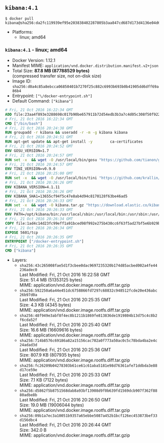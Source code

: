 ## `kibana:4.1`

```console
$ docker pull kibana@sha256:da2fc119939ef95e203838402287805b3aa847cd687d173d4136e04d6206f545
```

-	Platforms:
	-	linux; amd64

### `kibana:4.1` - linux; amd64

-	Docker Version: 1.12.1
-	Manifest MIME: `application/vnd.docker.distribution.manifest.v2+json`
-	Total Size: **87.8 MB (87788529 bytes)**  
	(compressed transfer size, not on-disk size)
-	Image ID: `sha256:d0a4c85a8ebcca06850401b7270f25c882c6993b693b0b41905dd6dff69a86b4`
-	Entrypoint: `["\/docker-entrypoint.sh"]`
-	Default Command: `["kibana"]`

```dockerfile
# Fri, 21 Oct 2016 16:22:34 GMT
ADD file:23aa4f893e3288698c017b90be657911b72d54edb3b3a7c4d05c308f50f9228f in / 
# Fri, 21 Oct 2016 16:22:34 GMT
CMD ["/bin/bash"]
# Fri, 21 Oct 2016 20:24:38 GMT
RUN groupadd -r kibana && useradd -r -m -g kibana kibana
# Fri, 21 Oct 2016 20:24:51 GMT
RUN apt-get update && apt-get install -y 		ca-certificates 		wget 	--no-install-recommends && rm -rf /var/lib/apt/lists/*
# Fri, 21 Oct 2016 20:24:52 GMT
ENV GOSU_VERSION=1.7
# Fri, 21 Oct 2016 20:24:57 GMT
RUN set -x 	&& wget -O /usr/local/bin/gosu "https://github.com/tianon/gosu/releases/download/$GOSU_VERSION/gosu-$(dpkg --print-architecture)" 	&& wget -O /usr/local/bin/gosu.asc "https://github.com/tianon/gosu/releases/download/$GOSU_VERSION/gosu-$(dpkg --print-architecture).asc" 	&& export GNUPGHOME="$(mktemp -d)" 	&& gpg --keyserver ha.pool.sks-keyservers.net --recv-keys B42F6819007F00F88E364FD4036A9C25BF357DD4 	&& gpg --batch --verify /usr/local/bin/gosu.asc /usr/local/bin/gosu 	&& rm -r "$GNUPGHOME" /usr/local/bin/gosu.asc 	&& chmod +x /usr/local/bin/gosu 	&& gosu nobody true
# Fri, 21 Oct 2016 20:24:57 GMT
ENV TINI_VERSION=v0.9.0
# Fri, 21 Oct 2016 20:25:00 GMT
RUN set -x 	&& wget -O /usr/local/bin/tini "https://github.com/krallin/tini/releases/download/$TINI_VERSION/tini" 	&& wget -O /usr/local/bin/tini.asc "https://github.com/krallin/tini/releases/download/$TINI_VERSION/tini.asc" 	&& export GNUPGHOME="$(mktemp -d)" 	&& gpg --keyserver ha.pool.sks-keyservers.net --recv-keys 6380DC428747F6C393FEACA59A84159D7001A4E5 	&& gpg --batch --verify /usr/local/bin/tini.asc /usr/local/bin/tini 	&& rm -r "$GNUPGHOME" /usr/local/bin/tini.asc 	&& chmod +x /usr/local/bin/tini 	&& tini -h
# Fri, 21 Oct 2016 20:26:26 GMT
ENV KIBANA_VERSION=4.1.11
# Fri, 21 Oct 2016 20:26:26 GMT
ENV KIBANA_SHA1=13655cf94f5c47e8ab4d94c8170128f63be46ad5
# Fri, 21 Oct 2016 20:26:33 GMT
RUN set -x 	&& wget -O kibana.tar.gz "https://download.elastic.co/kibana/kibana/kibana-${KIBANA_VERSION}-linux-x64.tar.gz" 	&& echo "${KIBANA_SHA1} *kibana.tar.gz" | sha1sum -c - 	&& mkdir -p /opt/kibana 	&& tar -xz --strip-components=1 -C /opt/kibana -f kibana.tar.gz 	&& chown -R kibana:kibana /opt/kibana 	&& rm kibana.tar.gz 		&& sed -ri "s!^(\#\s*)?(elasticsearch_url:).*!\2 'http://elasticsearch:9200'!" /opt/kibana/config/kibana.yml 	&& grep -q 'elasticsearch:9200' /opt/kibana/config/kibana.yml
# Fri, 21 Oct 2016 20:26:33 GMT
ENV PATH=/opt/kibana/bin:/usr/local/sbin:/usr/local/bin:/usr/sbin:/usr/bin:/sbin:/bin
# Fri, 21 Oct 2016 20:26:34 GMT
COPY file:1ad4c14d23fc99eff1a91bced98f992e275b430cc6f63f5ad27bf5e6b929be00 in / 
# Fri, 21 Oct 2016 20:26:34 GMT
EXPOSE 5601/tcp
# Fri, 21 Oct 2016 20:26:35 GMT
ENTRYPOINT ["/docker-entrypoint.sh"]
# Fri, 21 Oct 2016 20:26:35 GMT
CMD ["kibana"]
```

-	Layers:
	-	`sha256:43c265008fae5d1f3cbee0dac9697235320b174d85acbed002a4fe44236adec0`  
		Last Modified: Fri, 21 Oct 2016 16:22:58 GMT  
		Size: 51.4 MB (51353125 bytes)  
		MIME: application/vnd.docker.image.rootfs.diff.tar.gzip
	-	`sha256:592250a6a44e451dc6758866fd7297c68832c948512fcde20e436abc26b97d0a`  
		Last Modified: Fri, 21 Oct 2016 20:25:35 GMT  
		Size: 4.3 KB (4345 bytes)  
		MIME: application/vnd.docker.image.rootfs.diff.tar.gzip
	-	`sha256:48f949e3abf8f4ec8b1211b1869fe813836de1919804b13d75c4c8b2f6cda52f`  
		Last Modified: Fri, 21 Oct 2016 20:25:40 GMT  
		Size: 16.6 MB (16609616 bytes)  
		MIME: application/vnd.docker.image.rootfs.diff.tar.gzip
	-	`sha256:714b8576c69186a82a15156cac702a0f773a50ac0c5c78bda4ba2e4c24adad3d`  
		Last Modified: Fri, 21 Oct 2016 20:25:36 GMT  
		Size: 807.9 KB (807935 bytes)  
		MIME: application/vnd.docker.image.rootfs.diff.tar.gzip
	-	`sha256:fc26209b04278303b61ce61c61aba5181e98d76361afe71ddbda3e88d17ce59e`  
		Last Modified: Fri, 21 Oct 2016 20:25:33 GMT  
		Size: 7.1 KB (7122 bytes)  
		MIME: application/vnd.docker.image.rootfs.diff.tar.gzip
	-	`sha256:d5862f5b8751568dab8a93bf13908d9f0b639fd1569dcb907f362f8880adbe8b`  
		Last Modified: Fri, 21 Oct 2016 20:26:50 GMT  
		Size: 19.0 MB (19006044 bytes)  
		MIME: application/vnd.docker.image.rootfs.diff.tar.gzip
	-	`sha256:09b1a7ec3a10051b9357a65ebbe5087a452b1bcf126ec453873bef33d156dbc4`  
		Last Modified: Fri, 21 Oct 2016 20:26:44 GMT  
		Size: 342.0 B  
		MIME: application/vnd.docker.image.rootfs.diff.tar.gzip
